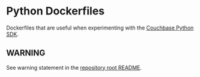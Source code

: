 # Python Dockerfiles
Dockerfiles that are useful when experimenting with the [Couchbase Python SDK](https://docs.couchbase.com/python-sdk/current/hello-world/start-using-sdk.html).

## WARNING
See warning statement in the [repository root README](../README.md).
